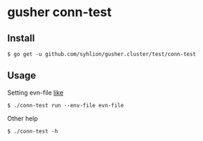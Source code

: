 # gusher conn-test


## Install

```
$ go get -u github.com/syhlion/gusher.cluster/test/conn-test
```

## Usage

Setting evn-file [like](https://github.com/syhlion/gusher.cluster/blob/master/test/conn-test/conn-test.env.example)

```
$ ./conn-test run --env-file evn-file
```

Other help

```
$ ./conn-test -h
```

